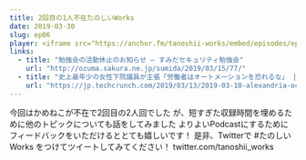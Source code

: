 ```yaml
---
title: 2回目の1人不在たのしいWorks
date: 2019-03-30
slug: ep06
player: <iframe src="https://anchor.fm/tanoshii-works/embed/episodes/ep06-21Works-e3j2sb" height="130px" width="100%" frameborder="0" scrolling="no"></iframe>
links:
  - title: "勉強会の活動休止のお知らせ – すみだセキュリティ勉強会"
    url: "http://ozuma.sakura.ne.jp/sumida/2019/03/15/77/"
  - title: "史上最年少の女性下院議員が主張「労働者はオートメーションを恐れるな」 | TechCrunch Japan"
    url: "https://jp.techcrunch.com/2019/03/13/2019-03-10-alexandria-ocasio-cortez-says-labor-should-not-fear-automation/"
---
```


今回はかめねこが不在で2回目の2人回でした
が、短すぎた収録時間を埋めるために他のトピックについても話をしてみました
よりよいPodcastにするためにフィードバックをいただけるととても嬉しいです！
是非、Twitterで #たのしいWorks をつけてツイートしてみてください！
twitter.com/tanoshii_works

